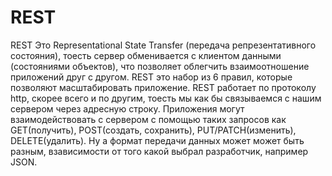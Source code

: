 # REST

REST Это Representational State Transfer (передача репрезентативного состояния), тоесть сервер обменивается с клиентом данными (состояниями объектов), что позволяет облегчить взаимоотношение приложений друг с другом. 
REST это набор из 6 правил, которые позволяют масштабировать приложение.
REST работает по протоколу http, скорее всего и по другим, тоесть мы как бы связываемся с нашим сервером через адресную строку. 
Приложения могут взаимодействовать с сервером с помощью таких запросов как GET(получить), POST(создать, сохранить), PUT/PATCH(изменить), DELETE(удалить).
Ну а формат передачи данных может может быть разным, взависимости от того какой выбрал разработчик, например JSON.
